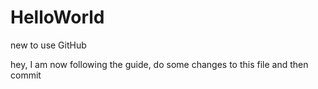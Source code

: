 # HelloWorld
new to use GitHub

hey, I am now following the guide, do some changes to this file and then commit

